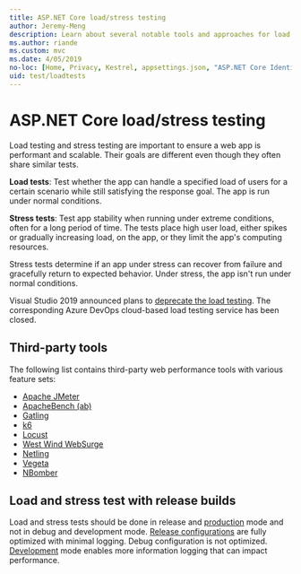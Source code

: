 ```yaml
---
title: ASP.NET Core load/stress testing
author: Jeremy-Meng
description: Learn about several notable tools and approaches for load testing and stress testing ASP.NET Core apps.
ms.author: riande
ms.custom: mvc
ms.date: 4/05/2019
no-loc: [Home, Privacy, Kestrel, appsettings.json, "ASP.NET Core Identity", cookie, Cookie, Blazor, "Blazor Server", "Blazor WebAssembly", "Identity", "Let's Encrypt", Razor, SignalR]
uid: test/loadtests
---
```

# ASP.NET Core load/stress testing

Load testing and stress testing are important to ensure a web app is performant and scalable. Their goals are different even though they often share similar tests.

**Load tests**: Test whether the app can handle a specified load of users for a certain scenario while still satisfying the response goal. The app is run under normal conditions.

**Stress tests**: Test app stability when running under extreme conditions, often for a long period of time. The tests place high user load, either spikes or gradually increasing load, on the app, or they limit the app's computing resources.

Stress tests determine if an app under stress can recover from failure and gracefully return to expected behavior. Under stress, the app isn't run under normal conditions.

Visual Studio 2019 announced plans to [deprecate the load testing](https://devblogs.microsoft.com/devops/cloud-based-load-testing-service-eol/). The corresponding Azure DevOps cloud-based load testing service has been closed.

## Third-party tools

The following list contains third-party web performance tools with various feature sets:

* [Apache JMeter](https://jmeter.apache.org/)
* [ApacheBench (ab)](https://httpd.apache.org/docs/2.4/programs/ab.html)
* [Gatling](https://gatling.io/)
* [k6](https://k6.io)
* [Locust](https://locust.io/)
* [West Wind WebSurge](https://websurge.west-wind.com/)
* [Netling](https://github.com/hallatore/Netling)
* [Vegeta](https://github.com/tsenart/vegeta)
* [NBomber](https://github.com/PragmaticFlow/NBomber)

## Load and stress test with release builds

Load and stress tests should be done in release and [production](xref:fundamentals/environments) mode and not in debug and development mode. [Release configurations](/visualstudio/debugger/how-to-set-debug-and-release-configurations) are fully optimized with minimal logging. Debug configuration is not optimized.  [Development](xref:fundamentals/environments) mode enables more information logging that can impact performance.
